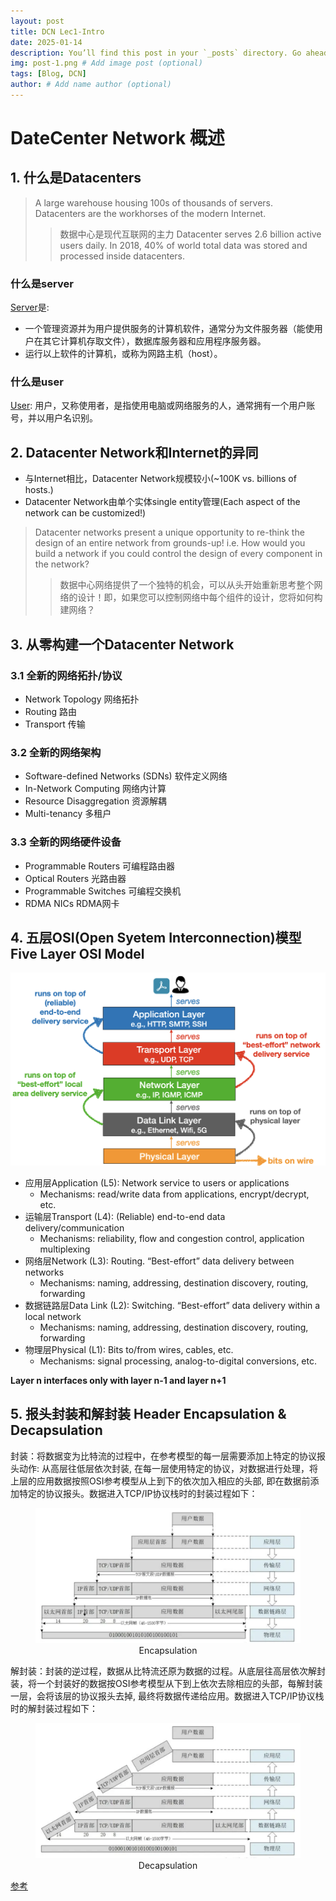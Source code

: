 ```yaml
---
layout: post
title: DCN Lec1-Intro
date: 2025-01-14
description: You’ll find this post in your `_posts` directory. Go ahead and edit it and re-build the site to see your changes. # Add post description (optional)
img: post-1.png # Add image post (optional)
tags: [Blog, DCN]
author: # Add name author (optional)
---
```

# DateCenter Network 概述
## 1. 什么是Datacenters
> A large warehouse housing 100s of thousands of servers. 
> Datacenters are the workhorses of the modern Internet.
>> 数据中心是现代互联网的主力
> Datacenter serves 2.6 billion active users daily.
> In 2018, 40% of world total data was stored and processed inside datacenters.

### 什么是server

[Server][server]是:

[server]: https://en.wikipedia.org/wiki/Server_(computing)

- 一个管理资源并为用户提供服务的计算机软件，通常分为文件服务器（能使用户在其它计算机存取文件），数据库服务器和应用程序服务器。
- 运行以上软件的计算机，或称为网路主机（host）。


### 什么是user

[User][user]:
用户，又称使用者，是指使用电脑或网络服务的人，通常拥有一个用户账号，并以用户名识别。

[user]: https://en.wikipedia.org/wiki/User_(computing)

## 2. Datacenter Network和Internet的异同

- 与Internet相比，Datacenter Network规模较小(~100K vs. billions of hosts.)
- Datacenter Network由单个实体single entity管理(Each aspect of the network can be customized!)

> Datacenter networks present a unique opportunity to re-think the design of an entire network from grounds-up! 
> i.e. How would you build a network if you could control the design of every component in the network?
>> 数据中心网络提供了一个独特的机会，可以从头开始重新思考整个网络的设计！即，如果您可以控制网络中每个组件的设计，您将如何构建网络？

## 3. 从零构建一个Datacenter Network
### 3.1 全新的网络拓扑/协议
- Network Topology 网络拓扑
- Routing 路由
- Transport 传输

### 3.2 全新的网络架构
- Software-defined Networks (SDNs) 软件定义网络
- In-Network Computing 网络内计算
- Resource Disaggregation 资源解耦
- Multi-tenancy 多租户

### 3.3 全新的网络硬件设备
- Programmable Routers 可编程路由器
- Optical Routers 光路由器
- Programmable Switches 可编程交换机
- RDMA NICs RDMA网卡

## 4. 五层OSI(Open Syetem Interconnection)模型 Five Layer OSI Model

![图片alt](/assets/img/5osi.png "Five Layer OSI Model")
- 应用层Application (L5): Network service to users or applications
  - Mechanisms: read/write data from applications, encrypt/decrypt, etc.
- 运输层Transport (L4): (Reliable) end-to-end data delivery/communication
  - Mechanisms: reliability, flow and congestion control, application multiplexing
- 网络层Network (L3): Routing. “Best-effort” data delivery between networks
  - Mechanisms: naming, addressing, destination discovery, routing, forwarding
- 数据链路层Data Link (L2): Switching. “Best-effort” data delivery within a local network
  - Mechanisms: naming, addressing, destination discovery, routing, forwarding
- 物理层Physical (L1): Bits to/from wires, cables, etc.
  - Mechanisms: signal processing, analog-to-digital conversions, etc.

**Layer n interfaces only with layer n-1 and layer n+1**

## 5. 报头封装和解封装 Header Encapsulation & Decapsulation

封装：将数据变为比特流的过程中，在参考模型的每一层需要添加上特定的协议报头动作: 从高层往低层依次封装, 在每一层使用特定的协议，对数据进行处理，将上层的应用数据按照OSI参考模型从上到下的依次加入相应的头部, 即在数据前添加特定的协议报头。数据进入TCP/IP协议栈时的封装过程如下：

  <figure style="text-align: center;">
    <img src="/assets/img/encapsulation.png" alt="Encapsulation" width="500">
    <figcaption>Encapsulation</figcaption>
  </figure>

解封装：封装的逆过程，数据从比特流还原为数据的过程。从底层往高层依次解封装，将一个封装好的数据按OSI参考模型从下到上依次去除相应的头部，每解封装一层，会将该层的协议报头去掉, 最终将数据传递给应用。数据进入TCP/IP协议栈时的解封装过程如下：

  <figure style="text-align: center;">
    <img src="/assets/img/decapsulation.png" alt="Decapsulation" width="500">
    <figcaption>Decapsulation</figcaption>
  </figure>

[参考][capsulation]

[capsulation]: https://juejin.cn/post/7087108890319388709



